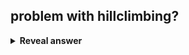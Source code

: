 ## problem with hillclimbing?
<details>
<summary><b>Reveal answer</b></summary>
Gets stuck in local optima
</details>
